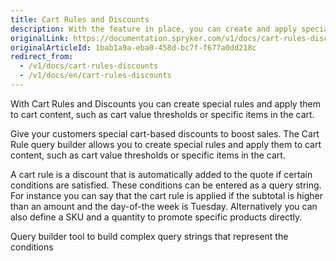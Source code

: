 ```yaml
---
title: Cart Rules and Discounts
description: With the feature in place, you can create and apply special prices and rules to cart to promote specific products.
originalLink: https://documentation.spryker.com/v1/docs/cart-rules-discounts
originalArticleId: 1bab1a9a-eba0-458d-bc7f-f677a0dd218c
redirect_from:
  - /v1/docs/cart-rules-discounts
  - /v1/docs/en/cart-rules-discounts
---
```


With Cart Rules and Discounts you can create special rules and apply them to cart content, such as cart value thresholds or specific items in the cart.

Give your customers special cart-based discounts to boost sales. The Cart Rule query builder allows you to create special rules and apply them to cart content, such as cart value thresholds or specific items in the cart.

A cart rule is a discount that is automatically added to the quote if certain conditions are satisfied. These conditions can be entered as a query string. For instance you can say that the cart rule is applied if the subtotal is higher than an amount and the day-of-the week is Tuesday. Alternatively you can also define a SKU and a quantity to promote specific products directly.

Query builder tool to build complex query strings that represent the conditions
